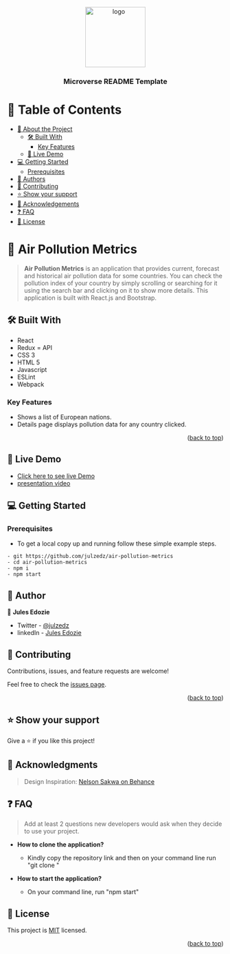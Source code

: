 <a name="readme-top"></a>

<div align="center">

  <img src="murple_logo.png" alt="logo" width="140"  height="auto" />
  <br/>

  <h3><b>Microverse README Template</b></h3>

</div>

# 📗 Table of Contents

- [📖 About the Project](#about-project)
  - [🛠 Built With](#built-with)
    - [Key Features](#key-features)
  - [🚀 Live Demo](#live-demo)
- [💻 Getting Started](#getting-started)
  - [Prerequisites](#prerequisites)
- [👥 Authors](#authors)
- [🤝 Contributing](#contributing)
- [⭐️ Show your support](#support)
- [🙏 Acknowledgements](#acknowledgements)
- [❓ FAQ](#faq)
- [📝 License](#license)

# 📖 Air Pollution Metrics <a name="about-project"></a>

> **Air Pollution Metrics** is an application that provides current, forecast and historical air pollution data for some countries. You can check the pollution index of your country by simply scrolling or searching for it using the search bar and clicking on it to show more details. This application is built with React.js and Bootstrap.

## 🛠 Built With <a name="built-with"></a>

- React
- Redux
  = API
- CSS 3
- HTML 5
- Javascript
- ESLint
- Webpack

### Key Features <a name="key-features"></a>

- Shows a list of European nations.
- Details page displays pollution data for any country clicked.

<p align="right">(<a href="#readme-top">back to top</a>)</p>

## 🚀 Live Demo <a name="live-demo"></a>

- [Click here to see live Demo]()
- [presentation video]()

## 💻 Getting Started <a name="getting-started"></a>

### Prerequisites

- To get a local copy up and running follow these simple example steps.

```
- git https://github.com/julzedz/air-pollution-metrics
- cd air-pollution-metrics
- npm i
- npm start
```

<!-- AUTHORS -->

## 👥 Author <a name="authors"></a>

 👤 **Jules Edozie**

- Twitter - [@julzedz](https://twitter.com/julzedz)
- linkedIn - [Jules Edozie](https://www.linkedin.com/in/julesedozie)

## 🤝 Contributing <a name="contributing"></a>

Contributions, issues, and feature requests are welcome!

Feel free to check the [issues page](https://github.com/julzedz/air-pollution-metrics/issues).

<p align="right">(<a href="#readme-top">back to top</a>)</p>

## ⭐️ Show your support <a name="support"></a>

Give a ⭐️ if you like this project!

## 🙏 Acknowledgments <a name="acknowledgements"></a>

> Design Inspiration: [Nelson Sakwa on Behance](https://www.behance.net/sakwadesignstudio)

<!-- FAQ (optional) -->

## ❓ FAQ <a name="faq"></a>

> Add at least 2 questions new developers would ask when they decide to use your project.

- **How to clone the application?**

  - Kindly copy the repository link and then on your command line run "git clone <repository link>"

- **How to start the application?**

  - On your command line, run "npm start"

<!-- LICENSE -->

## 📝 License <a name="license"></a>

This project is [MIT]() licensed.

<p align="right">(<a href="#readme-top">back to top</a>)</p>
